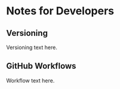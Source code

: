 Notes for Developers
====================

Versioning
----------

Versioning text here.

GitHub Workflows
----------------

Workflow text here.
